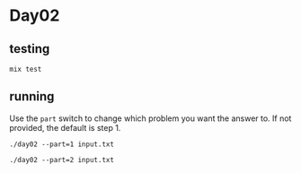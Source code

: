 # Day02

## testing

    mix test

## running

Use the `part` switch to change which problem you want the answer to. If not provided, the default is step 1. 

    ./day02 --part=1 input.txt

    ./day02 --part=2 input.txt

